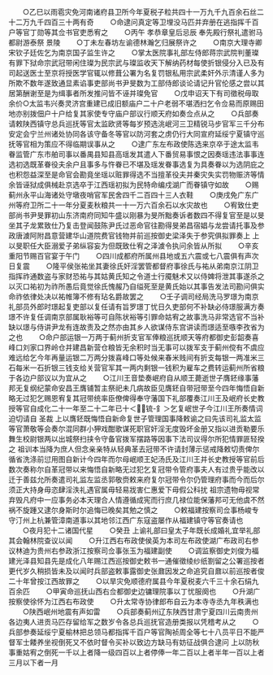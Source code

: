 <!-- { "loadSidebar": true } -->
　　○乙巳以雨雹灾免河南诸府县卫所今年夏税子粒共四十一万九千九百余石丝二十二万九千四百三十两有奇
　　○命逮问真定等卫埋没马匹并弃册在逃指挥千百户等官丁勋等其佥书官吏悉宥之
　　○丙午  孝恭章皇后忌辰  奉先殿行祭礼遣驸马都尉游泰祭  景陵
　　○丁未左春坊左谕德林瀚乞归展祭许之
　　○南京大理寺卿宋钦子廷佐乞为南京国子监生许之
　　○掌太医院事礼部左侍郎蒋宗武院判董璨有罪下狱命宗武冠带闲住璨为民宗武与璨监收天下解纳药材每使折银侵分入已及有司起送医士至京将授医学官辄以修葺公署为名复罚银私用宗武柔奸外示清谨人多为所欺不数年遂致通显素谄事吏部尚书尹旻数为工部侍郎谈论请记升官伦感之尝以其居第酬谢至是为缉事者所发推问皆不诬并璨免官
　　○戊申诏天下有司徵税毋取余价○太监韦兴奏灵济宫重建已成旧额庙户二十户老弱不堪洒扫乞令佥易而原赐田地亦别拨佃户十户给复其家使专守庙户部议行顺天府如奏佥点从之
　　○兵部奏请敕陕西镇守总兵巡抚等官太监欧贤等每岁预选洮岷河三卫精锐马步官军三千分布安定会宁兰州诸处协同各该守备冬等官以防河套之虏仍行大同宣府延绥宁夏镇守巡抚等官相为策应不得临期误事从之
　　○逮广东左布政使陈选来京卒于途太监韦眷监管广东市舶司事以番禺县知县高瑶发其遣人下番贸易事恨之因奏瑶违法事事连选初选既革眷役夫余户且事多与忤眷已不堪及瑶发眷事选复为具奏眷以为选阴庇之也积怨益深至是命官会勘竟坐瑶以赃罪得选不当擅革役夫并秦灾失实罚物赈济等情余皆诬狱成俱械赴京选卒于江西瑶初拟为民特命编戍湖广而眷镇守如故
　　○赐蓟州永平山海诸处守墩夜哨官军民舍四千二百四十三人衣鞋
　　○庚戌免广东广州等府卫所二十一年分夏麦秋粮共一十一万六百余石以水灾故也
　　○宥致仕吏部尚书尹旻罪初山东济南府同知牛盛以刚暴为旻所黜奏诉者数四不得复官至是以旻坐其子龙累致仕乃复击登闻鼓陈尹氏过恶命官往勘得旻弟昌宿娼与龙尝请托事及参政唐澞阿附昌意营建华山道院费官钱物并前巡按御史梁泽失于参究俱拟罪奏上  上以旻职任大臣溺爱子弟纵容妄为但既致仕宥之泽澞令执问余皆从所拟
　　○辛亥重阳节赐百官宴于午门
　　○四川成都府所属州县地或五六震或七八震俱有声次日复震
　　○隆平侯张祐坐其妻徐氏奸淫罢管都督府事徐氏与祐从弟南京江阴卫指挥祚通数盗与家财恐祐与其姑黄氏知之令道士行魇魅术又以侍婢将泄其事遂杀之以灭口祐初为祚所愚后竟觉徐氏愧赧乃自缢死至是黄氏始以其事告发法司勘问俱实命祚依律处决以祐帷簿不修有玷名爵故罢之
　　○壬子调司经局洗马罗璟为南京礼部员外郎时璟起复吏部以复任请有旨罗璟丁忧日久吏部何不补缺必侍璟服满方奏璟不许复任调南京部属耿裕等可自陈状裕等引罪命姑宥之故事洗马非常选官不当补缺以璟与侍讲尹龙有连故责及之然亦由其乡人欲谋侍东宫讲读而璟适至嗾李孜省为之也
　　○命户部运银一万两于蓟州折支官军俸粮巡抚顺天等府都御史彭韶奏喜峰口刘家口界岭仓并建昌新营仓粮皆无余积时当无事可以拨军支于蓟州傥有不虞应难远给乞今年再量运银二万两分拨喜峰口等处候来春米贱间有折支每银一两准米三石每米一石折银三钱支给关营官军其一两内剩银一钱积为雇车之费转运蓟州所省粮于各边户部议以为宜从之
　　○江川王音垫奏岷府自从顺王薨逝世子膺鉟缘事藩邦无复纲纪蒙命安昌王膺铺暂主祭祀未几病故臣见膺鉟自带冠带至今四年悔悟自新略无过犯乞赐恩宥复其冠带统率臣僚俾得奉守藩国下礼部覆奏江川王及岷府长史教授等官自成化二十一年至二十二年已十＜锍-釒＞乞复岷世子今江川王所奏情词迫切请自  圣裁  上以膺鉟既悔悟自新命复世子管理国事降敕谕之曰先该司礼监太监等官萧敬等会奏尔混同群小狎戏酣歌谋死职官奸淫无度毁坏金册又指以进贡勒要乐舞生校尉银两以出城祭扫挟令守备官拨军摆路等因事下法司议得尔所犯情罪匪轻揆之  祖训本当降为庶人但念亲亲特从轻典革去冠带不许请封薄示惩戒降敕切责俾尔循省洗涤前愆用图自新计今四年而尔母岷顺王妃汤氏及江川王并长史教授等官前后数次奏称尔自革冠带以来悔悟自新略无过犯乞复冠带令管府事夫人有过贵乎能改以迁于善兹允所奏遣司礼监左监丞郭敬赍敕来府复尔冠带令尔仍管理府事而今而后尔须正大持身毋恣肆淫泆礼遇官属毋轻易戕害仁惠爱下毋假公科扰  祖宗遗物毋视常弃毁凡府中一应事务必本天理合人情遵循成宪而行庶几禄位能保藩邦可无他虞不然祸不旋踵又逮尔身斯时尔追悔已晚矣其勉之慎之
　　○敕福建按察司佥事杨峻专守汀州上杭兼管漳南道事以其地邻江西广东寇盗屡作从福建镇守等官奏请也
　　○夜月犯十二诸国代星
　　○癸丑  上谕礼部曰皇太子年既长成婚礼宜举礼部其会翰林院查议以闻
　　○升江西右布政使侯英为本司左布政使湖广布政司右参议林迪为贵州右参政浙江按察司佥事张玉为福建副使
　　○调监察御史刘俊为福建光泽县知县先是成化八年赐江西巡按御史敕书一通催徵绫纱纸劄留之公署巡按者更代岁久稍损皆未及以闻时兵部盗敕事露御史张鼐因发之命追究自鼐以前巡按者俊二十年曾按江西故罪之
　　○以旱灾免顺德府属县今年夏税麦六千三十余石绢九百余匹
　　○甲寅命巡抚山西右佥都御史边镛理院事以丁忧服阕也
　　○升湖广按察使徐怀为江西右布政使
　　○升太常寺协律郎布自云为本寺寺丞九年秩满也
　　○陕西岷州地震有声如雷
　　○兵部奏蓟州辽东陕西甘肃宁夏四川云南贵州各边夷人进贡马匹存留给军之数岁令各总兵巡抚官造册类报以凭稽考从之
　　○兵部参奏延绥宁夏榆林把总领马都指挥千百户等官陶祯周全等七十八员平日不能严督军士餧养坐视倒死又不依时督令买补以致边方缺马有妨征战俱合逮问  上以防秋事重姑宥之倒死一千以上者降一级四百以上者停俸一年二百以上者半年一百以上者三月以下者一月
